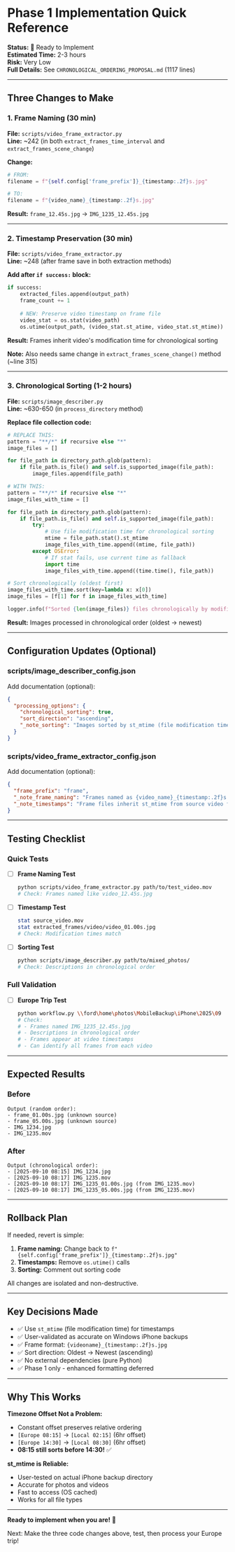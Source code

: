 # Phase 1 Implementation Quick Reference

**Status:** 🚧 Ready to Implement  
**Estimated Time:** 2-3 hours  
**Risk:** Very Low  
**Full Details:** See `CHRONOLOGICAL_ORDERING_PROPOSAL.md` (1117 lines)

---

## Three Changes to Make

### 1. Frame Naming (30 min)

**File:** `scripts/video_frame_extractor.py`  
**Line:** ~242 (in both `extract_frames_time_interval` and `extract_frames_scene_change`)

**Change:**
```python
# FROM:
filename = f"{self.config['frame_prefix']}_{timestamp:.2f}s.jpg"

# TO:
filename = f"{video_name}_{timestamp:.2f}s.jpg"
```

**Result:** `frame_12.45s.jpg` → `IMG_1235_12.45s.jpg`

---

### 2. Timestamp Preservation (30 min)

**File:** `scripts/video_frame_extractor.py`  
**Line:** ~248 (after frame save in both extraction methods)

**Add after `if success:` block:**
```python
if success:
    extracted_files.append(output_path)
    frame_count += 1
    
    # NEW: Preserve video timestamp on frame file
    video_stat = os.stat(video_path)
    os.utime(output_path, (video_stat.st_atime, video_stat.st_mtime))
```

**Result:** Frames inherit video's modification time for chronological sorting

**Note:** Also needs same change in `extract_frames_scene_change()` method (~line 315)

---

### 3. Chronological Sorting (1-2 hours)

**File:** `scripts/image_describer.py`  
**Line:** ~630-650 (in `process_directory` method)

**Replace file collection code:**
```python
# REPLACE THIS:
pattern = "**/*" if recursive else "*"
image_files = []

for file_path in directory_path.glob(pattern):
    if file_path.is_file() and self.is_supported_image(file_path):
        image_files.append(file_path)

# WITH THIS:
pattern = "**/*" if recursive else "*"
image_files_with_time = []

for file_path in directory_path.glob(pattern):
    if file_path.is_file() and self.is_supported_image(file_path):
        try:
            # Use file modification time for chronological sorting
            mtime = file_path.stat().st_mtime
            image_files_with_time.append((mtime, file_path))
        except OSError:
            # If stat fails, use current time as fallback
            import time
            image_files_with_time.append((time.time(), file_path))

# Sort chronologically (oldest first)
image_files_with_time.sort(key=lambda x: x[0])
image_files = [f[1] for f in image_files_with_time]

logger.info(f"Sorted {len(image_files)} files chronologically by modification time")
```

**Result:** Images processed in chronological order (oldest → newest)

---

## Configuration Updates (Optional)

### scripts/image_describer_config.json

Add documentation (optional):
```json
{
  "processing_options": {
    "chronological_sorting": true,
    "sort_direction": "ascending",
    "_note_sorting": "Images sorted by st_mtime (file modification time) for chronological order"
  }
}
```

### scripts/video_frame_extractor_config.json

Add documentation (optional):
```json
{
  "frame_prefix": "frame",
  "_note_frame_naming": "Frames named as {video_name}_{timestamp:.2f}s.jpg (frame_prefix not used)",
  "_note_timestamps": "Frame files inherit st_mtime from source video for chronological sorting"
}
```

---

## Testing Checklist

### Quick Tests

- [ ] **Frame Naming Test**
  ```bash
  python scripts/video_frame_extractor.py path/to/test_video.mov
  # Check: Frames named like video_12.45s.jpg
  ```

- [ ] **Timestamp Test**
  ```bash
  stat source_video.mov
  stat extracted_frames/video/video_01.00s.jpg
  # Check: Modification times match
  ```

- [ ] **Sorting Test**
  ```bash
  python scripts/image_describer.py path/to/mixed_photos/
  # Check: Descriptions in chronological order
  ```

### Full Validation

- [ ] **Europe Trip Test**
  ```bash
  python workflow.py \\ford\home\photos\MobileBackup\iPhone\2025\09
  # Check: 
  # - Frames named IMG_1235_12.45s.jpg
  # - Descriptions in chronological order
  # - Frames appear at video timestamps
  # - Can identify all frames from each video
  ```

---

## Expected Results

### Before
```
Output (random order):
- frame_01.00s.jpg (unknown source)
- frame_05.00s.jpg (unknown source)  
- IMG_1234.jpg
- IMG_1235.mov
```

### After
```
Output (chronological order):
- [2025-09-10 08:15] IMG_1234.jpg
- [2025-09-10 08:17] IMG_1235.mov
- [2025-09-10 08:17] IMG_1235_01.00s.jpg (from IMG_1235.mov)
- [2025-09-10 08:17] IMG_1235_05.00s.jpg (from IMG_1235.mov)
```

---

## Rollback Plan

If needed, revert is simple:

1. **Frame naming:** Change back to `f"{self.config['frame_prefix']}_{timestamp:.2f}s.jpg"`
2. **Timestamps:** Remove `os.utime()` calls
3. **Sorting:** Comment out sorting code

All changes are isolated and non-destructive.

---

## Key Decisions Made

- ✅ Use `st_mtime` (file modification time) for timestamps
- ✅ User-validated as accurate on Windows iPhone backups
- ✅ Frame format: `{videoname}_{timestamp:.2f}s.jpg`
- ✅ Sort direction: Oldest → Newest (ascending)
- ✅ No external dependencies (pure Python)
- ✅ Phase 1 only - enhanced formatting deferred

---

## Why This Works

**Timezone Offset Not a Problem:**
- Constant offset preserves relative ordering
- `[Europe 08:15]` → `[Local 02:15]` (6hr offset)
- `[Europe 14:30]` → `[Local 08:30]` (6hr offset)
- **08:15 still sorts before 14:30!** ✅

**st_mtime is Reliable:**
- User-tested on actual iPhone backup directory
- Accurate for photos and videos
- Fast to access (OS cached)
- Works for all file types

---

**Ready to implement when you are!** 🚀

Next: Make the three code changes above, test, then process your Europe trip!
